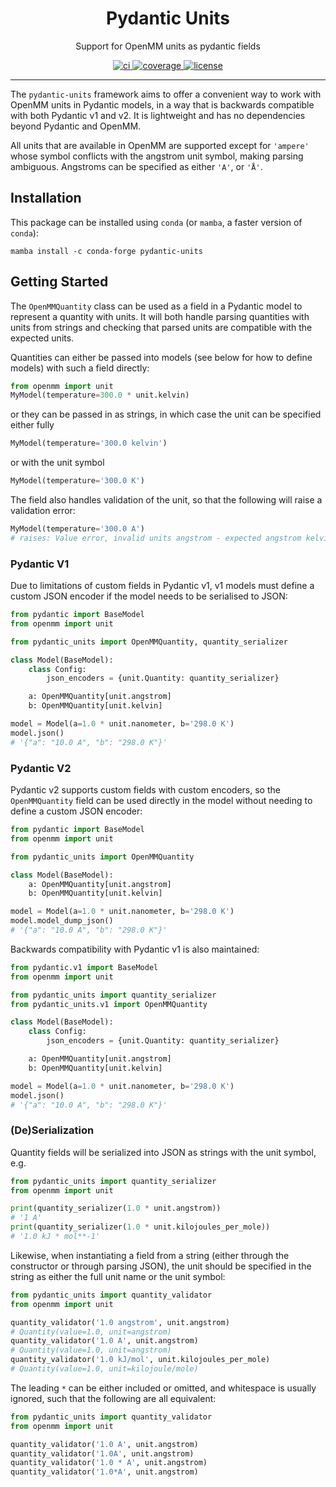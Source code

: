 <h1 align="center">Pydantic Units</h1>

<p align="center">Support for OpenMM units as pydantic fields</p>

<p align="center">
  <a href="https://github.com/SimonBoothroyd/pydantic-units/actions?query=workflow%3Aci">
    <img alt="ci" src="https://github.com/SimonBoothroyd/pydantic-units/actions/workflows/ci.yaml/badge.svg?branch=main" />
  </a>
  <a href="https://codecov.io/gh/SimonBoothroyd/pydantic-units/branch/main">
    <img alt="coverage" src="https://codecov.io/gh/SimonBoothroyd/pydantic-units/graph/badge.svg?token=YNbFZ5L1VR" />
  </a>
  <a href="https://opensource.org/licenses/MIT">
    <img alt="license" src="https://img.shields.io/badge/License-MIT-yellow.svg" />
  </a>
</p>

---

The `pydantic-units` framework aims to offer a convenient way to work with OpenMM units
in Pydantic models, in a way that is backwards compatible with both Pydantic v1 and v2.
It is lightweight and has no dependencies beyond Pydantic and OpenMM.

All units that are available in OpenMM are supported except for `'ampere'` whose symbol
conflicts with the angstrom unit symbol, making parsing ambiguous. Angstroms can be
specified as either `'A'`, or `'Å'`.

## Installation

This package can be installed using `conda` (or `mamba`, a faster version of `conda`):

```shell
mamba install -c conda-forge pydantic-units
```

## Getting Started

The `OpenMMQuantity` class can be used as a field in a Pydantic model to represent a
quantity with units. It will both handle parsing quantities with units from strings and
checking that parsed units are compatible with the expected units.

Quantities can either be passed into models (see below for how to define models) with
such a field directly:

```python
from openmm import unit
MyModel(temperature=300.0 * unit.kelvin)
```

or they can be passed in as strings, in which case the unit can be specified either
fully

```python
MyModel(temperature='300.0 kelvin')
```

or with the unit symbol

```python
MyModel(temperature='300.0 K')
```

The field also handles validation of the unit, so that the following will raise a
validation error:

```python
MyModel(temperature='300.0 A')
# raises: Value error, invalid units angstrom - expected angstrom kelvin
```

### Pydantic V1

Due to limitations of custom fields in Pydantic v1, v1 models must define a custom
JSON encoder if the model needs to be serialised to JSON:

```python
from pydantic import BaseModel
from openmm import unit

from pydantic_units import OpenMMQuantity, quantity_serializer

class Model(BaseModel):
    class Config:
        json_encoders = {unit.Quantity: quantity_serializer}

    a: OpenMMQuantity[unit.angstrom]
    b: OpenMMQuantity[unit.kelvin]

model = Model(a=1.0 * unit.nanometer, b='298.0 K')
model.json()
# '{"a": "10.0 A", "b": "298.0 K"}'
```

### Pydantic V2

Pydantic v2 supports custom fields with custom encoders, so the `OpenMMQuantity` field
can be used directly in the model without needing to define a custom JSON encoder:

```python
from pydantic import BaseModel
from openmm import unit

from pydantic_units import OpenMMQuantity

class Model(BaseModel):
    a: OpenMMQuantity[unit.angstrom]
    b: OpenMMQuantity[unit.kelvin]

model = Model(a=1.0 * unit.nanometer, b='298.0 K')
model.model_dump_json()
# '{"a": "10.0 A", "b": "298.0 K"}'
```

Backwards compatibility with Pydantic v1 is also maintained:

```python
from pydantic.v1 import BaseModel
from openmm import unit

from pydantic_units import quantity_serializer
from pydantic_units.v1 import OpenMMQuantity

class Model(BaseModel):
    class Config:
        json_encoders = {unit.Quantity: quantity_serializer}

    a: OpenMMQuantity[unit.angstrom]
    b: OpenMMQuantity[unit.kelvin]

model = Model(a=1.0 * unit.nanometer, b='298.0 K')
model.json()
# '{"a": "10.0 A", "b": "298.0 K"}'
```

### (De)Serialization

Quantity fields will be serialized into JSON as strings with the unit symbol, e.g.

```python
from pydantic_units import quantity_serializer
from openmm import unit

print(quantity_serializer(1.0 * unit.angstrom))
# '1 A'
print(quantity_serializer(1.0 * unit.kilojoules_per_mole))
# '1.0 kJ * mol**-1'
```

Likewise, when instantiating a field from a string (either through the constructor or
through parsing JSON), the unit should be specified in the string as either the full
unit name or the unit symbol:

```python
from pydantic_units import quantity_validator
from openmm import unit

quantity_validator('1.0 angstrom', unit.angstrom)
# Quantity(value=1.0, unit=angstrom)
quantity_validator('1.0 A', unit.angstrom)
# Quantity(value=1.0, unit=angstrom)
quantity_validator('1.0 kJ/mol', unit.kilojoules_per_mole)
# Quantity(value=1.0, unit=kilojoule/mole)
```

The leading `*` can be either included or omitted, and whitespace is usually ignored,
such that the following are all equivalent:

```python
from pydantic_units import quantity_validator
from openmm import unit

quantity_validator('1.0 A', unit.angstrom)
quantity_validator('1.0A', unit.angstrom)
quantity_validator('1.0 * A', unit.angstrom)
quantity_validator('1.0*A', unit.angstrom)
```
